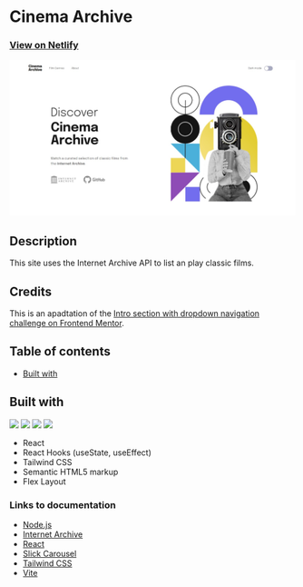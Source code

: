 # Cinema Archive

### [View on Netlify](https://cinema-archive.netlify.app/)

![](./src/assets/design/desktop-preview.jpg)

## Description

This site uses the Internet Archive API to list an play classic films.

## Credits

This is an apadtation of the [Intro section with dropdown navigation challenge on Frontend Mentor](https://www.frontendmentor.io/challenges/intro-section-with-dropdown-navigation-ryaPetHE5). 


## Table of contents


- [Built with](#built-with)

## Built with

<!-- Bagdes -->

![](https://img.shields.io/badge/React-20232A?style=for-the-badge&logo=react&logoColor=61DAFB)
![](https://img.shields.io/badge/HTML5-E34F26?style=for-the-badge&logo=html5&logoColor=white)
![](https://img.shields.io/badge/CSS3-1572B6?style=for-the-badge&logo=css3&logoColor=white)
[](https://img.shields.io/badge/Tailwind%20CSS-38B2AC?style=for-the-badge&logo=tailwind-css&logoColor=white)
![](https://img.shields.io/badge/Git-F05032?style=for-the-badge&logo=git&logoColor=white)

- React
- React Hooks (useState, useEffect)
- Tailwind CSS
- Semantic HTML5 markup
- Flex Layout

### Links to documentation

- [Node.js](https://nodejs.org/en)
- [Internet Archive](https://archive.org/developers/index-apis.html)
- [React](https://reactjs.org/)
- [Slick Carousel](https://react-slick.neostack.com/)
- [Tailwind CSS](https://tailwindcss.com/docs/guides/vite)
- [Vite](https://vitejs.dev/)


